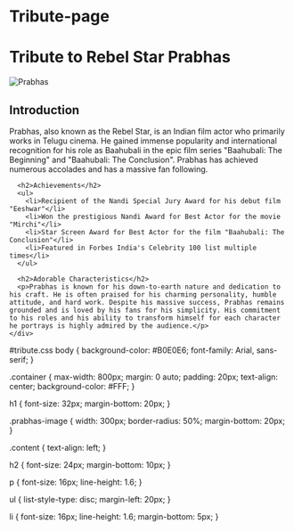 # Tribute-page
<!DOCTYPE html>
<html>
<head>
  <title>Tribute to Rebel Star Prabhas</title>
  <link rel="stylesheet" type="text/css" href="tribute.css">
</head>
<body>
  <div class="container">
    <h1>Tribute to Rebel Star Prabhas</h1>
    <img src="C:\Users\lakshmi\Downloads\Prabhas.jpg" alt="Prabhas" class="prabhas-image">
    <div class="content">
      <h2>Introduction</h2>
      <p>Prabhas, also known as the Rebel Star, is an Indian film actor who primarily works in Telugu cinema. He gained immense popularity and international recognition for his role as Baahubali in the epic film series "Baahubali: The Beginning" and "Baahubali: The Conclusion". Prabhas has achieved numerous accolades and has a massive fan following.</p>
      
      <h2>Achievements</h2>
      <ul>
        <li>Recipient of the Nandi Special Jury Award for his debut film "Eeshwar"</li>
        <li>Won the prestigious Nandi Award for Best Actor for the movie "Mirchi"</li>
        <li>Star Screen Award for Best Actor for the film "Baahubali: The Conclusion"</li>
        <li>Featured in Forbes India's Celebrity 100 list multiple times</li>
      </ul>
      
      <h2>Adorable Characteristics</h2>
      <p>Prabhas is known for his down-to-earth nature and dedication to his craft. He is often praised for his charming personality, humble attitude, and hard work. Despite his massive success, Prabhas remains grounded and is loved by his fans for his simplicity. His commitment to his roles and his ability to transform himself for each character he portrays is highly admired by the audience.</p>
    </div>
  </div>
</body>
</html>
#tribute.css
body {
  background-color: #B0E0E6;
  font-family: Arial, sans-serif;
}

.container {
  max-width: 800px;
  margin: 0 auto;
  padding: 20px;
  text-align: center;
  background-color: #FFF;
}

h1 {
  font-size: 32px;
  margin-bottom: 20px;
}

.prabhas-image {
  width: 300px;
  border-radius: 50%;
  margin-bottom: 20px;
}

.content {
  text-align: left;
}

h2 {
  font-size: 24px;
  margin-bottom: 10px;
}

p {
  font-size: 16px;
  line-height: 1.6;
}

ul {
  list-style-type: disc;
  margin-left: 20px;
}

li {
  font-size: 16px;
  line-height: 1.6;
  margin-bottom: 5px;
}

